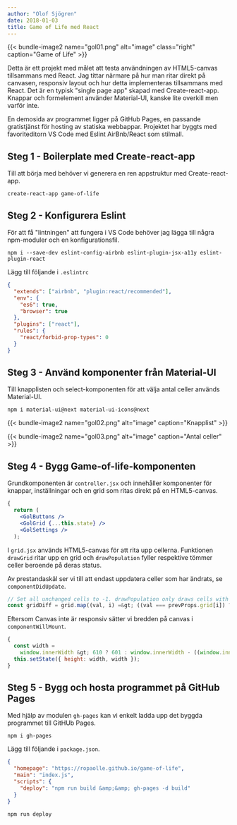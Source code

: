 ```yaml
---
author: "Olof Sjögren"
date: 2018-01-03
title: Game of Life med React
---
```


{{< bundle-image2 name="gol01.png" alt="image" class="right" caption="Game of Life" >}}

Detta är ett projekt med målet att testa användningen av HTML5-canvas tillsammans med React. Jag tittar närmare på hur man ritar direkt på canvasen, responsiv layout och hur detta implementeras tillsammans med React. Det är en typisk "single page app" skapad med Create-react-app. Knappar och formelement använder Material-UI, kanske lite overkill men varför inte.

En demosida av programmet ligger på GitHub Pages, en passande gratistjänst för hosting av statiska webbappar. Projektet har byggts med favoriteditorn VS Code med Eslint AirBnb/React som stilmall.

## Steg 1 - Boilerplate med Create-react-app

Till att börja med behöver vi generera en ren appstruktur med Create-react-app.

`create-react-app game-of-life`

<!--more-->

## Steg 2 - Konfigurera Eslint

För att få "lintningen" att fungera i VS Code behöver jag lägga till några npm-moduler och en konfigurationsfil.

`npm i --save-dev eslint-config-airbnb eslint-plugin-jsx-a11y eslint-plugin-react`

Lägg till följande i `.eslintrc`

```json
{
  "extends": ["airbnb", "plugin:react/recommended"],
  "env": {
    "es6": true,
    "browser": true
  },
  "plugins": ["react"],
  "rules": {
    "react/forbid-prop-types": 0
  }
}
```

## Steg 3 - Använd komponenter från Material-UI

Till knapplisten och select-komponenten för att välja antal celler används Material-UI.

`npm i material-ui@next material-ui-icons@next`

{{< bundle-image2 name="gol02.png" alt="image" caption="Knapplist" >}}

{{< bundle-image2 name="gol03.png" alt="image" caption="Antal celler" >}}

## Steg 4 - Bygg Game-of-life-komponenten

Grundkomponenten är `controller.jsx` och innehåller komponenter för knappar, inställningar och en grid som ritas direkt på en HTML5-canvas.

```jsx
{
  return (
    <GolButtons />
    <GolGrid {...this.state} />
    <GolSettings />
  );
```  

I `grid.jsx` används HTML5-canvas för att rita upp cellerna. Funktionen `drawGrid` ritar upp en grid och `drawPopulation` fyller respektive tömmer celler beroende på deras status.

Av prestandaskäl ser vi till att endast uppdatera celler som har ändrats, se `componentDidUpdate`.

```javascript
// Set all unchanged cells to -1. drawPopulation only draws cells with a value of 0 or 1.
const gridDiff = grid.map((val, i) =&gt; ((val === prevProps.grid[i]) ? -1 : val));
```

Eftersom Canvas inte är responsiv sätter vi bredden på canvas i `componentWillMount`.

```javascript
{
  const width =
    window.innerWidth &gt; 610 ? 601 : window.innerWidth - ((window.innerWidth - 10) % 50) - 9;
  this.setState({ height: width, width });
}
```

## Steg 5 - Bygg och hosta programmet på GitHub Pages

Med hjälp av modulen `gh-pages` kan vi enkelt ladda upp det byggda programmet till GitHUb Pages.

`npm i gh-pages`

Lägg till följande i `package.json`.

```json
{
  "homepage": "https://ropaolle.github.io/game-of-life",
  "main": "index.js",
  "scripts": {
    "deploy": "npm run build &amp;&amp; gh-pages -d build"
  }
}
```

`npm run deploy`
